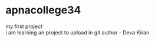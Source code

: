 # apnacollege34
my first project
<br>
i am learning an project to upload in git
author - Deva Kiran
